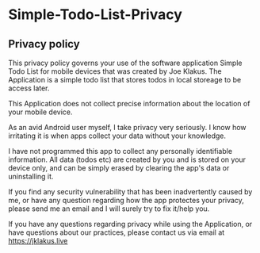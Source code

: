 # Simple-Todo-List-Privacy

## Privacy policy

This privacy policy governs your use of the software application Simple Todo List for mobile devices that was created by Joe Klakus. The Application is a simple todo list that stores todos in local storeage to be access later.

This Application does not collect precise information about the location of your mobile device. 

As an avid Android user myself, I take privacy very seriously. I know how irritating it is when apps collect your data without your knowledge.

I have not programmed this app to collect any personally identifiable information. All data (todos etc) are created by you and is stored on your device only, and can be simply erased by clearing the app's data or uninstalling it.

If you find any security vulnerability that has been inadvertently caused by me, or have any question regarding how the app protectes your privacy, please send me an email and I will surely try to fix it/help you.

If you have any questions regarding privacy while using the Application, or have questions about our practices, please contact us via email at https://jklakus.live
